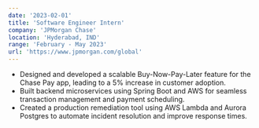 ```yaml
---
date: '2023-02-01'
title: 'Software Engineer Intern'
company: 'JPMorgan Chase'
location: 'Hyderabad, IND'
range: 'February - May 2023'
url: 'https://www.jpmorgan.com/global'
---
```


- Designed and developed a scalable Buy-Now-Pay-Later feature for the Chase Pay app, leading to a 5% increase in customer adoption.
- Built backend microservices using Spring Boot and AWS for seamless transaction management and payment scheduling.
- Created a production remediation tool using AWS Lambda and Aurora Postgres to automate incident resolution and improve response times.
